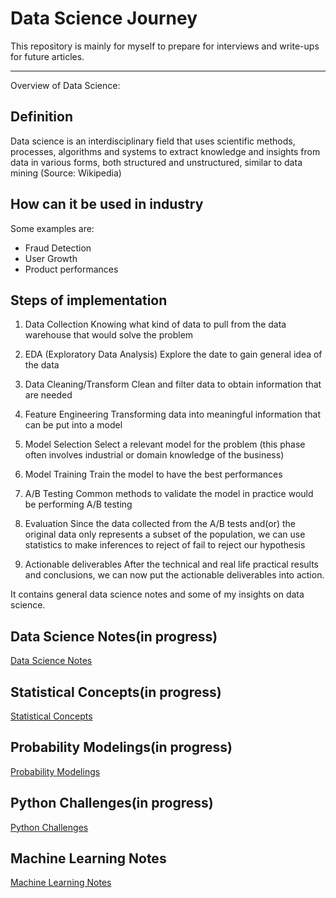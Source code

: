 # Data Science Journey

This repository is mainly for myself to prepare for interviews and write-ups for future articles.

***

Overview of Data Science:

## Definition

Data science is an interdisciplinary field that uses scientific methods, processes, algorithms and systems to extract knowledge and insights from data in various forms, both structured and unstructured, similar to data mining
(Source: Wikipedia)

## How can it be used in industry

Some examples are:

  - Fraud Detection
  - User Growth
  - Product performances


## Steps of implementation


  1. Data Collection
  Knowing what kind of data to pull from the data warehouse that would solve the problem

  2. EDA (Exploratory Data Analysis)
  Explore the date to gain general idea of the data

  3. Data Cleaning/Transform
  Clean and filter data to obtain information that are needed

  4. Feature Engineering
  Transforming data into meaningful information that can be put into a model

  5. Model Selection
  Select a relevant model for the problem (this phase often involves industrial or domain knowledge of the business)

  6. Model Training
  Train the model to have the best performances

  7. A/B Testing
  Common methods to validate the model in practice would be performing A/B testing

  8. Evaluation
  Since the data collected from the A/B tests and(or) the original data only represents a subset of the population, we can use statistics to make inferences to reject of fail to reject our hypothesis

  9. Actionable deliverables
  After the technical and real life practical results and conclusions, we can now put the actionable deliverables into action.



It contains general data science notes and some of my insights on data science.

## Data Science Notes(in progress)
[Data Science Notes](https://github.com/kammybdeng/dsi-interview-prep/blob/master/general%20notes/Data%20Science%20general%20notes.ipynb)

## Statistical Concepts(in progress)
[Statistical Concepts](https://github.com/kammybdeng/dsi-interview-prep/blob/master/Stats%20Concepts.ipynb)

## Probability Modelings(in progress)
[Probability Modelings](https://github.com/kammybdeng/dsi-interview-prep/blob/master/probability%20simulations.ipynb)

## Python Challenges(in progress)
[Python Challenges](https://github.com/kammybdeng/dsi-interview-prep/blob/master/python%20challenge/Python%20challenges.ipynb)

## Machine Learning Notes
[Machine Learning Notes](https://github.com/kammybdeng/data-science-journey/tree/master/machine%20learning)
